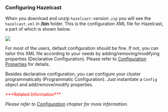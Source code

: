 
### Configuring Hazelcast
When you download and unzip `hazelcast-`*version*`.zip` you will see the `hazelcast.xml` in **/bin** folder. This is the configuration XML file for Hazelcast, a part of which is shown below.

![](images/HazelcastXML.jpg)

For most of the users, default configuration should be fine. If not, you can tailor this XML file according to your needs by adding/removing/modifying properties (Declarative Configuration). Please refer to [Configuration Properties](#advanced-configuration-properties) for details.

Besides declarative configuration, you can configure your cluster programmatically (Programmatic Configuration). Just instantiate a `Config` object and add/remove/modify properties.

<font color="red">
***Related Information***
</font>

*Please refer to [Configuration](#configuration) chapter for more information.*
